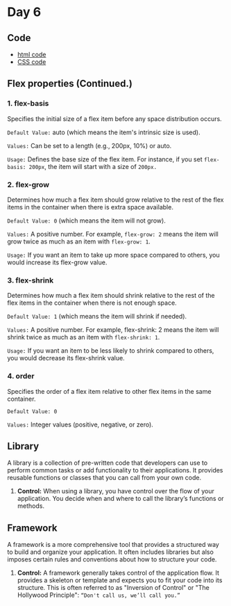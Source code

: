 # Day 6

## Code

- [html code](./index.html)
- [CSS code](./main.css)

## Flex properties (Continued.)

### 1. flex-basis

Specifies the initial size of a flex item before any space distribution occurs.

`Default Value:` auto (which means the item's intrinsic size is used).

`Values:` Can be set to a length (e.g., 200px, 10%) or auto.

`Usage:` Defines the base size of the flex item. For instance, if you set `flex-basis: 200px`, the item will start with a size of `200px.`

### 2. flex-grow

Determines how much a flex item should grow relative to the rest of the flex items in the container when there is extra space available.

`Default Value: 0` (which means the item will not grow).

`Values:` A positive number. For example, `flex-grow: 2` means the item will grow twice as much as an item with `flex-grow: 1`.

`Usage:` If you want an item to take up more space compared to others, you would increase its flex-grow value.

### 3. flex-shrink

Determines how much a flex item should shrink relative to the rest of the flex items in the container when there is not enough space.

`Default Value: 1` (which means the item will shrink if needed).

`Values:` A positive number. For example, flex-shrink: 2 means the item will shrink twice as much as an item with `flex-shrink: 1`.

`Usage:` If you want an item to be less likely to shrink compared to others, you would decrease its flex-shrink value.

### 4. order

Specifies the order of a flex item relative to other flex items in the same container.

`Default Value: 0`

`Values:` Integer values (positive, negative, or zero).

## Library

A library is a collection of pre-written code that developers can use to perform common tasks or add functionality to their applications. It provides reusable functions or classes that you can call from your own code.

1. **Control:** When using a library, you have control over the flow of your application. You decide when and where to call the library’s functions or methods.

## Framework

A framework is a more comprehensive tool that provides a structured way to build and organize your application. It often includes libraries but also imposes certain rules and conventions about how to structure your code.

1.  **Control:** A framework generally takes control of the application flow. It provides a skeleton or template and expects you to fit your code into its structure. This is often referred to as "Inversion of Control" or "The Hollywood Principle": `“Don't call us, we’ll call you.”`
